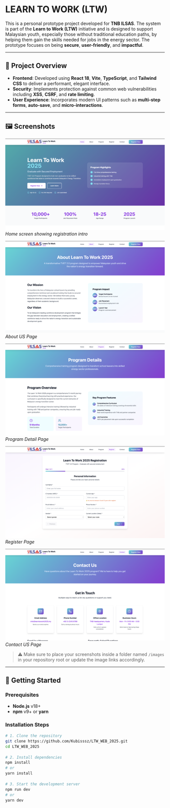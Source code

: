 # LEARN TO WORK (LTW)

This is a personal prototype project developed for **TNB ILSAS**. The system is part of the **Learn to Work (LTW)** initiative and is designed to support Malaysian youth, especially those without traditional education paths, by helping them gain the skills needed for jobs in the energy sector. The prototype focuses on being **secure**, **user-friendly**, and **impactful**.

---

## 📌 Project Overview

- **Frontend**: Developed using **React 18**, **Vite**, **TypeScript**, and **Tailwind CSS** to deliver a performant, elegant interface.  
- **Security**: Implements protection against common web vulnerabilities including **XSS**, **CSRF**, and **rate limiting**.  
- **User Experience**: Incorporates modern UI patterns such as **multi-step forms**, **auto-save**, and **micro-interactions**.

---

## 🖼️ Screenshots

![Home Page](images/Home.png)
*Home screen showing registration intro*

![About Form](images/About.png)
*About US Page*

![Program Form](images/Program.png)
*Program Detail Page*

![Register Page](images/Register.png)
*Register Page*

![Contact Page](images/Contact.png)
*Contact US Page*

> ⚠️ Make sure to place your screenshots inside a folder named `/images` in your repository root or update the image links accordingly.

---

## 🚀 Getting Started

### Prerequisites

- **Node.js** v18+
- **npm** v9+ or **yarn**

### Installation Steps

```bash
# 1. Clone the repository
git clone https://github.com/Kubisssz/LTW_WEB_2025.git
cd LTW_WEB_2025

# 2. Install dependencies
npm install
# or
yarn install

# 3. Start the development server
npm run dev
# or
yarn dev
